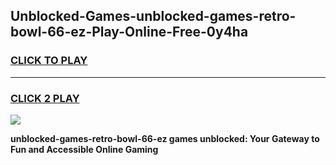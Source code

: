 
## Unblocked-Games-unblocked-games-retro-bowl-66-ez-Play-Online-Free-0y4ha
<h3>
<a href="https://premium76.site?title=unblocked-games-retro-bowl-66-ez&ref=26A">CLICK TO PLAY</a></h3>
<hr>

<h3>
<a href="https://premium76.site?title=unblocked-games-retro-bowl-66-ez&ref=26A">CLICK 2 PLAY</a>
  
</h3>

<a href="https://premium76.site?title=unblocked-games-retro-bowl-66-ez&ref=26A"><img src="https://clearcache.store/games.png"></a>


**unblocked-games-retro-bowl-66-ez games unblocked: Your Gateway to Fun and Accessible Online Gaming**
